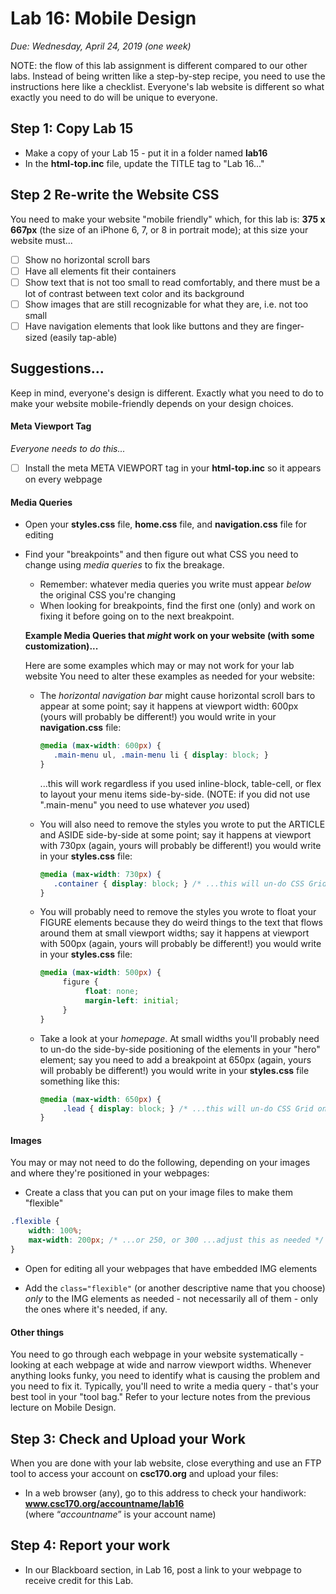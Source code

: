 # Lab 16: Mobile Design
*Due: Wednesday, April 24, 2019 (one week)*

NOTE: the flow of this lab assignment is different compared to our other labs.  Instead of being written like a step-by-step recipe, you need to use the instructions here like a checklist.  Everyone's lab website is different so what exactly you need to do will be unique to everyone.

## Step 1: Copy Lab 15

- Make a copy of your Lab 15 - put it in a folder named **lab16**
- In the **html-top.inc** file, update the TITLE tag to "Lab 16..."

## Step 2 Re-write the Website CSS

You need to make your website "mobile friendly" which, for this lab is: **375 x 667px** (the size of an iPhone 6, 7, or 8 in portrait mode); at this size your website must...

- [ ] Show no horizontal scroll bars
- [ ] Have all elements fit their containers
- [ ] Show text that is not too small to read comfortably, and there must be a lot of contrast between text color and its background
- [ ] Show images that are still recognizable for what they are, i.e. not too small
- [ ] Have navigation elements that look like buttons and they are finger-sized (easily tap-able)

## Suggestions...

Keep in mind, everyone's design is different.  Exactly what you need to do to make your website mobile-friendly depends on your design choices.

#### Meta Viewport Tag

*Everyone needs to do this...*

- [ ] Install the meta META VIEWPORT tag in your **html-top.inc** so it appears on every webpage

#### Media Queries

- Open your **styles.css** file, **home.css** file, and **navigation.css** file for editing

- Find your "breakpoints" and then figure out what CSS you need to change using *media queries* to fix the breakage.  

   - Remember: whatever media queries you write must appear *below* the original CSS you're changing
   - When looking for breakpoints, find the first one (only) and work on fixing it before going on to the next breakpoint.

   **Example Media Queries that *might* work on your website (with some customization)...**

   Here are some examples which may or may not work for your lab website  You need to alter these examples as needed for your website:

   - The *horizontal navigation bar* might cause horizontal scroll bars to appear at some point; say it happens at viewport width: 600px (yours will probably be different!) you would write in your **navigation.css** file:

     ```css
     @media (max-width: 600px) {
     	.main-menu ul, .main-menu li { display: block; } 
     }
     ```

     ...this will work regardless if you used inline-block, table-cell, or flex to layout your menu items side-by-side.  (NOTE: if you did not use ".main-menu" you need to use whatever *you* used)

   - You will also need to remove the styles you wrote to put the ARTICLE and ASIDE side-by-side at some point; say it happens at viewport with 730px (again, yours will probably be different!) you would write in your **styles.css** file:

     ```css
     @media (max-width: 730px) {
     	.container { display: block; } /* ...this will un-do CSS Grid on the container */
     } 
     ```

   - You will probably need to remove the styles you wrote to float your FIGURE elements because they do weird things to the text that flows around them at small viewport widths; say it happens at viewport with 500px (again, yours will probably be different!) you would write in your **styles.css** file:

     ```css
     @media (max-width: 500px) {
          figure {
               float: none;
               margin-left: initial;
          }
     } 
     ```

   - Take a look at your *homepage*.  At small widths you'll probably need to un-do the side-by-side positioning of the elements in your "hero" element; say you need to add a breakpoint at 650px (again, yours will probably be different!) you would write in your **styles.css** file something like this:

     ```css
     @media (max-width: 650px) {
          .lead { display: block; } /* ...this will un-do CSS Grid on the container */
     }
     ```

#### Images

You may or may not need to do the following, depending on your images and where they're positioned in your webpages:

- Create a class that you can put on your image files to make them "flexible"


```css
.flexible {
    width: 100%;
    max-width: 200px; /* ...or 250, or 300 ...adjust this as needed */
}
```

- Open for editing all your webpages that have embedded IMG elements 

- Add the `class="flexible"` (or another descriptive name that you choose) *only* to the IMG elements as needed - not necessarily all of them - only the ones where it's needed, if any.

#### Other things

You need to go through each webpage in your website systematically - looking at each webpage at wide and narrow viewport widths.  Whenever anything looks funky, you need to identify what is causing the problem and you need to fix it.  Typically, you'll need to write a media query - that's your best tool in your "tool bag."  Refer to your lecture notes from the previous lecture on Mobile Design.

## Step 3: Check and Upload your Work

When you are done with your lab website, close everything and use an FTP tool to access your account on **csc170.org** and upload your files:

- In a web browser (any), go to this address to check your handiwork:  
  **www.csc170.org/accountname/lab16**  
  (where “*accountname*” is your account name)

## Step 4: Report your work

- In our Blackboard section, in Lab 16, post a link to your webpage to receive credit for this Lab.